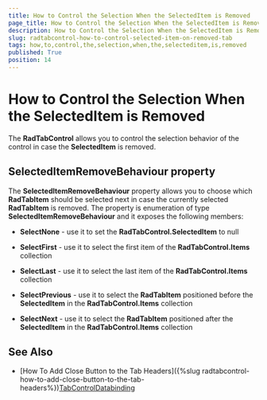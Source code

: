 ```yaml
---
title: How to Control the Selection When the SelectedItem is Removed
page_title: How to Control the Selection When the SelectedItem is Removed
description: How to Control the Selection When the SelectedItem is Removed
slug: radtabcontrol-how-to-control-selected-item-on-removed-tab
tags: how,to,control,the,selection,when,the,selecteditem,is,removed
published: True
position: 14
---
```


# How to Control the Selection When the SelectedItem is Removed



The __RadTabControl__ allows you to control the selection behavior of the control in case the __SelectedItem__ is removed. 

## SelectedItemRemoveBehaviour property

The __SelectedItemRemoveBehaviour__ property allows you to choose which __RadTabItem__ should be selected next in case the currently selected __RadTabItem__ is removed. The property is enumeration of type __SelectedItemRemoveBehaviour__ and it exposes the following members:

* __SelectNone__ - use it to set the __RadTabControl.SelectedItem__ to null 

* __SelectFirst__ - use it to select the first item of the __RadTabControl.Items__ collection

* __SelectLast__ - use it to select the last item of the __RadTabControl.Items__ collection

* __SelectPrevious__ - use it to select the __RadTabItem__ positioned before the __SelectedItem__ in the __RadTabControl.Items__ collection

* __SelectNext__ - use it to select the __RadTabItem__ positioned after the __SelectedItem__ in the __RadTabControl.Items__ collection

## See Also

 * [How To Add Close Button to the Tab Headers]({%slug radtabcontrol-how-to-add-close-button-to-the-tab-headers%})[TabControlDatabinding](http://demos.telerik.com/silverlight/#TabControl/Databinding)
